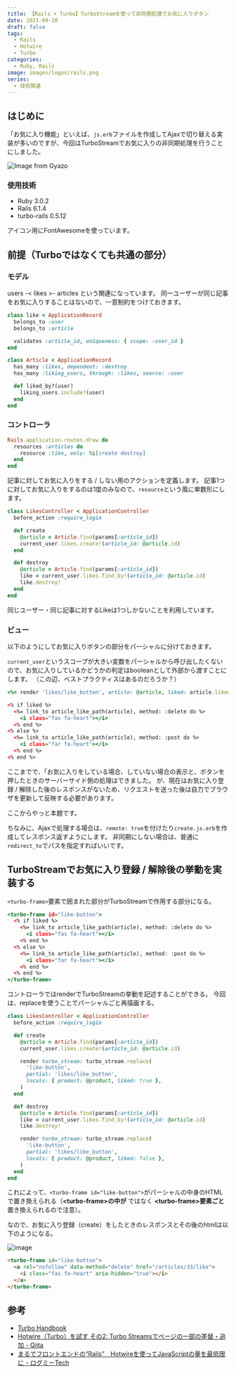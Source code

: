 ```yaml
---
title: 【Rails × Turbo】TurboStreamを使って非同期処理でお気に入りボタン
date: 2021-09-10
draft: false
tags:
  - Rails
  - Hotwire
  - Turbo
categories:
  - Ruby, Rails
image: images/logos/rails.png
series:
  - 技術関連
---
```


## はじめに

「お気に入り機能」といえば、`js.erb`ファイルを作成してAjaxで切り替える実装が多いのですが、今回はTurboStreamでお気に入りの非同期処理を行うことにしました。

![Image from Gyazo](https://i.gyazo.com/e0084d43822798ab96ec607b74ddda8c.gif)


### 使用技術

- Ruby 3.0.2
- Rails 6.1.4
- turbo-rails 0.5.12

アイコン用にFontAwesomeを使っています。

## 前提（Turboではなくても共通の部分）

### モデル

users -< likes >- articles
という関連になっています。
同一ユーザーが同じ記事をお気に入りすることはないので、一意制約をつけておきます。

```rb:app/models/like.rb
class like < ApplicationRecord
  belongs_to :user
  belongs_to :article

  validates :article_id, uniqueness: { scope: :user_id }
end
```

```rb:app/models/article.rb
class Article < ApplicationRecord
  has_many :likes, dependent: :destroy
  has_many :liking_users, through: :likes, source: :user

  def liked_by?(user)
    liking_users.include?(user)
  end
end
```

### コントローラ

```rb:config/routes.rb
Rails.application.routes.draw do
  resources :articles do
    resource :like, only: %i[create destroy]
  end
end
```

記事に対してお気に入りをする / しない用のアクションを定義します。
記事1つに対してお気に入りをするのは1度のみなので、`resource`という風に単数形にします。


```rb
class LikesController < ApplicationController
  before_action :require_login

  def create
    @article = Article.find(params[:article_id])
    current_user.likes.create!(article_id: @article.id)
  end

  def destroy
    @article = Article.find(params[:article_id])
    like = current_user.likes.find_by!(article_id: @article.id)
    like.destroy!
  end
end
```

同じユーザー・同じ記事に対するLikeは1つしかないことを利用しています。

### ビュー

以下のようにしてお気に入りボタンの部分をパーシャルに分けておきます。

`current_user`というスコープが大きい変数をパーシャルから呼び出したくないので、お気に入りしているかどうかの判定はbooleanとして外部から渡すことにします。
（この辺、ベストプラクティスはあるのだろうか？）

```rb
<%= render 'likes/like_button', article: @article, liked: article.liked_by?(current_user) %>
```

```html:app/views/likes/_like_button.html.erb..html
<% if liked %>
  <%= link_to article_like_path(article), method: :delete do %>
    <i class="fas fa-heart"></i>
  <% end %>
<% else %>
  <%= link_to article_like_path(article), method: :post do %>
    <i class="far fa-heart"></i>
  <% end %>
<% end %>
```

ここまでで、「お気に入りをしている場合、していない場合の表示と、ボタンを押したときのサーバーサイド側の処理はできました。
が、現在はお気に入り登録 / 解除した後のレスポンスがないため、リクエストを送った後は自力でブラウザを更新して反映する必要があります。

ここからやっと本題です。

ちなみに、Ajaxで処理する場合は、`remote: true`を付けたり`create.js.erb`を作成してレスポンス返すようにします。
非同期にしない場合は、普通に`redirect_to`でパスを指定すればいいです。

## TurboStreamでお気に入り登録 / 解除後の挙動を実装する

`<turbo-frame>`要素で囲まれた部分がTurboStreamで作用する部分になる。

```html:app/views/likes/_like_button.html.erb..html
<turbo-frame id="like-button">
  <% if liked %>
    <%= link_to article_like_path(article), method: :delete do %>
      <i class="fas fa-heart"></i>
    <% end %>
  <% else %>
    <%= link_to article_like_path(article), method: :post do %>
      <i class="far fa-heart"></i>
    <% end %>
  <% end %>
</turbo-frame>
```

コントローラではrenderでTurboStreamの挙動を記述することができる。
今回は、replaceを使うことでパーシャルごと再描画する。

```rb
class LikesController < ApplicationController
  before_action :require_login

  def create
    @article = Article.find(params[:article_id])
    current_user.likes.create!(article_id: @article.id)

    render turbo_stream: turbo_stream.replace(
      'like-button',
      partial: 'likes/like_button',
      locals: { product: @product, liked: true },
    )
  end

  def destroy
    @article = Article.find(params[:article_id])
    like = current_user.likes.find_by!(article_id: @article.id)
    like.destroy!

    render turbo_stream: turbo_stream.replace(
      'like-button',
      partial: 'likes/like_button',
      locals: { product: @product, liked: false },
    )
  end
end
```

これによって、`<turbo-frame id="like-button">`がパーシャルの中身のHTMLで置き換えられる（**\<turbo-frame\>の中が** ではなく **\<turbo-frame\>要素ごと** 置き換えられるので注意）。

なので、お気に入り登録（create）をしたときのレスポンスとその後のhtmlは以下のようになる。

![image](https://user-images.githubusercontent.com/44717752/132830026-2f56d7ba-1fd1-409f-9a2c-6830c3bf086b.png)


```html
<turbo-frame id="like-button">
  <a rel="nofollow" data-method="delete" href="/articles/33/like">
    <i class="fas fa-heart" aria-hidden="true"></i>
  </a>
</turbo-frame>
```

## 参考

- [Turbo Handbook](https://turbo.hotwired.dev/handbook/streams)
- [Hotwire（Turbo）を試す その2: Turbo Streamsでページの一部の差替・追加 \- Qiita](https://qiita.com/kazutosato/items/74ab0a22d41cd8859fad)
- [まるでフロントエンドの“Rails”　Hotwireを使ってJavaScriptの量を最低限に \- ログミーTech](https://logmi.jp/tech/articles/324253)
